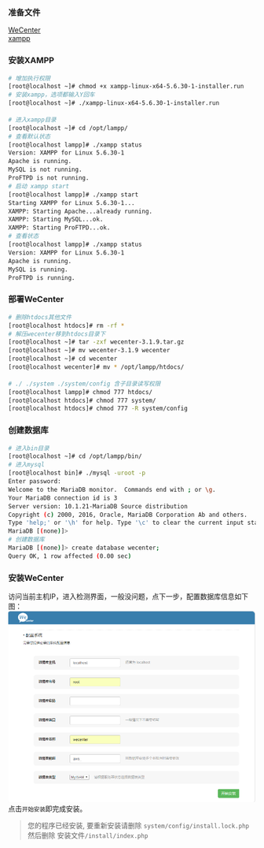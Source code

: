 ### 准备文件
[WeCenter](https://github.com/wecenter/wecenter/archive/3.1.9.tar.gz)<br>
[xampp](https://www.apachefriends.org/xampp-files/5.6.30/xampp-linux-x64-5.6.30-1-installer.run)

### 安装XAMPP
```bash
# 增加执行权限
[root@localhost ~]# chmod +x xampp-linux-x64-5.6.30-1-installer.run
# 安装xampp，选项都输入Y回车
[root@localhost ~]# ./xampp-linux-x64-5.6.30-1-installer.run

# 进入xampp目录
[root@localhost ~]# cd /opt/lampp/
# 查看默认状态
[root@localhost lampp]# ./xampp status
Version: XAMPP for Linux 5.6.30-1
Apache is running.
MySQL is not running.
ProFTPD is not running.
# 启动 xampp start
[root@localhost lampp]# ./xampp start
Starting XAMPP for Linux 5.6.30-1...
XAMPP: Starting Apache...already running.
XAMPP: Starting MySQL...ok.
XAMPP: Starting ProFTPD...ok.
# 查看状态
[root@localhost lampp]# ./xampp status
Version: XAMPP for Linux 5.6.30-1
Apache is running.
MySQL is running.
ProFTPD is running.
```

### 部署WeCenter
```bash
# 删除htdocs其他文件
[root@localhost htdocs]# rm -rf *
# 解压wecenter移到htdocs目录下
[root@localhost ~]# tar -zxf wecenter-3.1.9.tar.gz
[root@localhost ~]# mv wecenter-3.1.9 wecenter
[root@localhost ~]# cd wecenter
[root@localhost wecenter]# mv * /opt/lampp/htdocs/

# ./ ./system ./system/config 含子目录读写权限
[root@localhost lampp]# chmod 777 htdocs/
[root@localhost htdocs]# chmod 777 system/
[root@localhost htdocs]# chmod 777 -R system/config
```

### 创建数据库
```bash
# 进入bin目录
[root@localhost ~]# cd /opt/lampp/bin/
# 进入mysql
[root@localhost bin]# ./mysql -uroot -p
Enter password:
Welcome to the MariaDB monitor.  Commands end with ; or \g.
Your MariaDB connection id is 3
Server version: 10.1.21-MariaDB Source distribution
Copyright (c) 2000, 2016, Oracle, MariaDB Corporation Ab and others.
Type 'help;' or '\h' for help. Type '\c' to clear the current input statement.
MariaDB [(none)]>
# 创建数据库
MariaDB [(none)]> create database wecenter;
Query OK, 1 row affected (0.00 sec)
```

### 安装WeCenter
访问当前主机IP，进入检测界面，一般没问题，点下一步，配置数据库信息如下图：<br>
![](../static/34.png)<br>
点击`开始安装`即完成安装。
> 您的程序已经安装, 要重新安装请删除 `system/config/install.lock.php`<br>
> 然后删除 安装文件`/install/index.php`